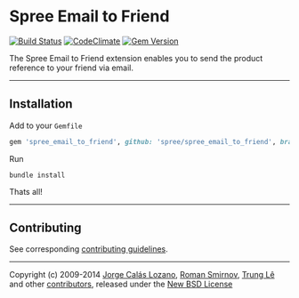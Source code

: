 # Spree Email to Friend

[![Build Status](https://travis-ci.org/spree-contrib/spree_email_to_friend.svg?branch=master)](https://travis-ci.org/spree-contrib/spree_email_to_friend)
[![CodeClimate](https://codeclimate.com/github/spree-contrib/spree_email_to_friend/badges/gpa.svg)](https://codeclimate.com/github/spree-contrib/spree_email_to_friend)
[![Gem Version](https://badge.fury.io/rb/spree_email_to_friend.svg)](http://badge.fury.io/rb/spree_email_to_friend)

The Spree Email to Friend extension enables you to send the product reference to your friend via email.

---

## Installation

Add to your `Gemfile`
```ruby
gem 'spree_email_to_friend', github: 'spree/spree_email_to_friend', branch: 'master'
```

Run
```
bundle install
```

Thats all!

---

## Contributing

See corresponding [contributing guidelines][1].

---

Copyright (c) 2009-2014 [Jorge Calás Lozano][5], [Roman Smirnov][6], [Trung Lê][7] and other [contributors][8], released under the [New BSD License][3]

[1]: https://github.com/spree/spree_email_to_friend/blob/master/CONTRIBUTING.md
[3]: https://github.com/spree/spree_email_to_friend/blob/master/LICENSE.md
[5]: https://github.com/calas
[6]: https://github.com/romul
[7]: https://github.com/joneslee85
[8]: https://github.com/spree/spree_email_to_friend/graphs/contributors
